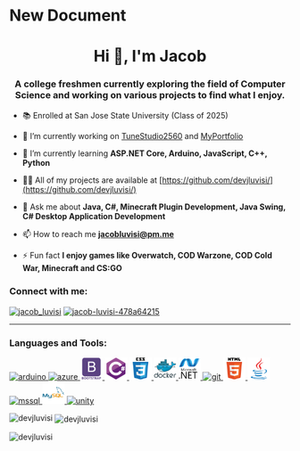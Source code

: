 # New Document<h1 align="center">Hi 👋, I'm Jacob</h1>
<h3 align="center">A college freshmen currently exploring the field of Computer Science and working on various projects to find what I enjoy.</h3>

- 📚 Enrolled at San Jose State University (Class of 2025)
- 🔭 I’m currently working on [TuneStudio2560](https://github.com/devjluvisi/TuneStudio2560) and [MyPortfolio](https://github.com/devjluvisi/MyPortfolio)

- 🌱 I’m currently learning **ASP.NET Core, Arduino, JavaScript, C++, Python**

- 👨‍💻 All of my projects are available at [https://github.com/devjluvisi/](https://github.com/devjluvisi/)

- 💬 Ask me about **Java, C#, Minecraft Plugin Development, Java Swing, C# Desktop Application Development**

- 📫 How to reach me **jacobluvisi@pm.me**

- ⚡ Fun fact **I enjoy games like Overwatch, COD Warzone, COD Cold War, Minecraft and CS:GO**

<h3 align="left">Connect with me:</h3>
<p align="left">
<a href="https://twitter.com/jacob_luvisi" target="blank"><img align="center" src="https://raw.githubusercontent.com/rahuldkjain/github-profile-readme-generator/master/src/images/icons/Social/twitter.svg" alt="jacob_luvisi" height="30" width="40" /></a>
<a href="https://linkedin.com/in/jacob-luvisi-478a64215" target="blank"><img align="center" src="https://raw.githubusercontent.com/rahuldkjain/github-profile-readme-generator/master/src/images/icons/Social/linked-in-alt.svg" alt="jacob-luvisi-478a64215" height="30" width="40" /></a>
</p>
<hr />
<h3 align="left">Languages and Tools:</h3>
<p align="left"> <a href="https://www.arduino.cc/" target="_blank"> <img src="https://cdn.worldvectorlogo.com/logos/arduino-1.svg" alt="arduino" width="40" height="40"/> </a> <a href="https://azure.microsoft.com/en-in/" target="_blank"> <img src="https://www.vectorlogo.zone/logos/microsoft_azure/microsoft_azure-icon.svg" alt="azure" width="40" height="40"/> </a> <a href="https://getbootstrap.com" target="_blank"> <img src="https://raw.githubusercontent.com/devicons/devicon/master/icons/bootstrap/bootstrap-plain-wordmark.svg" alt="bootstrap" width="40" height="40"/> </a> <a href="https://www.w3schools.com/cs/" target="_blank"> <img src="https://raw.githubusercontent.com/devicons/devicon/master/icons/csharp/csharp-original.svg" alt="csharp" width="40" height="40"/> </a> <a href="https://www.w3schools.com/css/" target="_blank"> <img src="https://raw.githubusercontent.com/devicons/devicon/master/icons/css3/css3-original-wordmark.svg" alt="css3" width="40" height="40"/> </a> <a href="https://www.docker.com/" target="_blank"> <img src="https://raw.githubusercontent.com/devicons/devicon/master/icons/docker/docker-original-wordmark.svg" alt="docker" width="40" height="40"/> </a> <a href="https://dotnet.microsoft.com/" target="_blank"> <img src="https://raw.githubusercontent.com/devicons/devicon/master/icons/dot-net/dot-net-original-wordmark.svg" alt="dotnet" width="40" height="40"/> </a> <a href="https://git-scm.com/" target="_blank"> <img src="https://www.vectorlogo.zone/logos/git-scm/git-scm-icon.svg" alt="git" width="40" height="40"/> </a> <a href="https://www.w3.org/html/" target="_blank"> <img src="https://raw.githubusercontent.com/devicons/devicon/master/icons/html5/html5-original-wordmark.svg" alt="html5" width="40" height="40"/> </a> <a href="https://www.java.com" target="_blank"> <img src="https://raw.githubusercontent.com/devicons/devicon/master/icons/java/java-original.svg" alt="java" width="40" height="40"/> </a> <a href="https://www.microsoft.com/en-us/sql-server" target="_blank"> <img src="https://www.svgrepo.com/show/303229/microsoft-sql-server-logo.svg" alt="mssql" width="40" height="40"/> </a> <a href="https://www.mysql.com/" target="_blank"> <img src="https://raw.githubusercontent.com/devicons/devicon/master/icons/mysql/mysql-original-wordmark.svg" alt="mysql" width="40" height="40"/> </a> <a href="https://unity.com/" target="_blank"> <img src="https://www.vectorlogo.zone/logos/unity3d/unity3d-icon.svg" alt="unity" width="40" height="40"/> </a> </p>

<p><img align="left" src="https://github-readme-stats.vercel.app/api/top-langs?username=devjluvisi&show_icons=true&locale=en&layout=compact" alt="devjluvisi" /></p>

<p>&nbsp;<img align="center" src="https://github-readme-stats.vercel.app/api?username=devjluvisi&show_icons=true&locale=en" alt="devjluvisi" /></p>

<p><img align="center" src="https://github-readme-streak-stats.herokuapp.com/?user=devjluvisi&" alt="devjluvisi" /></p>
